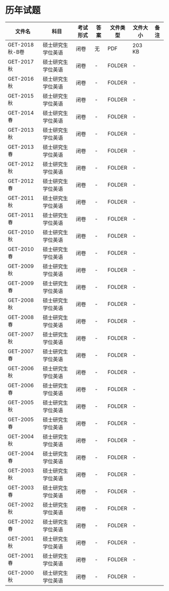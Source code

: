 # 历年试题

文件名|科目|考试形式|答案|文件类型|文件大小|备注
---|---|---|---|---|---|---
GET-2018秋-B卷|硕士研究生学位英语|闭卷|无|PDF|203 KB
GET-2017秋|硕士研究生学位英语|闭卷|-|FOLDER|-
GET-2016秋|硕士研究生学位英语|闭卷|-|FOLDER|-
GET-2015秋|硕士研究生学位英语|闭卷|-|FOLDER|-
GET-2014春|硕士研究生学位英语|闭卷|-|FOLDER|-
GET-2013秋|硕士研究生学位英语|闭卷|-|FOLDER|-
GET-2013春|硕士研究生学位英语|闭卷|-|FOLDER|-
GET-2012秋|硕士研究生学位英语|闭卷|-|FOLDER|-
GET-2012春|硕士研究生学位英语|闭卷|-|FOLDER|-
GET-2011秋|硕士研究生学位英语|闭卷|-|FOLDER|-
GET-2011春|硕士研究生学位英语|闭卷|-|FOLDER|-
GET-2010秋|硕士研究生学位英语|闭卷|-|FOLDER|-
GET-2010春|硕士研究生学位英语|闭卷|-|FOLDER|-
GET-2009秋|硕士研究生学位英语|闭卷|-|FOLDER|-
GET-2009春|硕士研究生学位英语|闭卷|-|FOLDER|-
GET-2008秋|硕士研究生学位英语|闭卷|-|FOLDER|-
GET-2008春|硕士研究生学位英语|闭卷|-|FOLDER|-
GET-2007秋|硕士研究生学位英语|闭卷|-|FOLDER|-
GET-2007春|硕士研究生学位英语|闭卷|-|FOLDER|-
GET-2006秋|硕士研究生学位英语|闭卷|-|FOLDER|-
GET-2006春|硕士研究生学位英语|闭卷|-|FOLDER|-
GET-2005秋|硕士研究生学位英语|闭卷|-|FOLDER|-
GET-2005春|硕士研究生学位英语|闭卷|-|FOLDER|-
GET-2004秋|硕士研究生学位英语|闭卷|-|FOLDER|-
GET-2004春|硕士研究生学位英语|闭卷|-|FOLDER|-
GET-2003秋|硕士研究生学位英语|闭卷|-|FOLDER|-
GET-2003春|硕士研究生学位英语|闭卷|-|FOLDER|-
GET-2002秋|硕士研究生学位英语|闭卷|-|FOLDER|-
GET-2002春|硕士研究生学位英语|闭卷|-|FOLDER|-
GET-2001秋|硕士研究生学位英语|闭卷|-|FOLDER|-
GET-2001春|硕士研究生学位英语|闭卷|-|FOLDER|-
GET-2000秋|硕士研究生学位英语|闭卷|-|FOLDER|-
